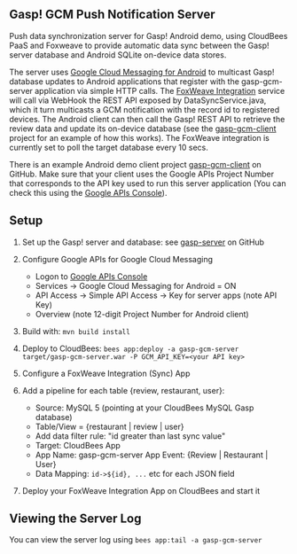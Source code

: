 Gasp! GCM Push Notification Server
----------------------------------

Push data synchronization server for Gasp! Android demo, using CloudBees PaaS and Foxweave to provide automatic data sync between the Gasp! server database and Android SQLite on-device data stores.

The server uses [Google Cloud Messaging for Android](http://developer.android.com/google/gcm/index.html) to multicast Gasp! database updates to Android applications that register with the gasp-gcm-server application via simple HTTP calls. The [FoxWeave Integration](http://developer.cloudbees.com/bin/view/FoxWeave/App-Centric+Integrations+for+RUN%40cloud+Apps) service will call via WebHook the REST API exposed by DataSyncService.java, which it turn multicasts a GCM notification with the record id to registered devices.  The Android client can then call the Gasp! REST API to retrieve the review data and update its on-device database (see the [gasp-gcm-client](https://github.com/mqprichard/gasp-gcm-client) project for an example of how this works). The FoxWeave integration is currently set to poll the target database every 10 secs.

There is an example Android demo client project [gasp-gcm-client](https://github.com/mqprichard/gasp-gcm-client) on GitHub. Make sure that your client uses the Google APIs Project Number that corresponds to the API key used to run this server application (You can check this using the [Google APIs Console](https://cloud.google.com/console)). 

Setup
-----

1. Set up the Gasp! server and database: see [gasp-server](https://github.com/cloudbees/gasp-server) on GitHub

2. Configure Google APIs for Google Cloud Messaging
   - Logon to [Google APIs Console](https://code.google.com/apis/console)
   - Services -> Google Cloud Messaging for Android = ON
   - API Access -> Simple API Access -> Key for server apps (note API Key)
   - Overview (note 12-digit Project Number for Android client)

3. Build with: `mvn build install`

4. Deploy to CloudBees: `bees app:deploy -a gasp-gcm-server target/gasp-gcm-server.war -P GCM_API_KEY=<your API key>`

5. Configure a FoxWeave Integration (Sync) App 

6. Add a pipeline for each table {review, restaurant, user}:
   - Source: MySQL 5 (pointing at your CloudBees MySQL Gasp database)
   - Table/View = {restaurant | review | user}
   - Add data filter rule: "id greater than last sync value"
   - Target: CloudBees App
   - App Name: gasp-gcm-server  App Event: {Review | Restaurant | User} 
   - Data Mapping: `id->${id}, ...` etc for each JSON field

7. Deploy your FoxWeave Integration App on CloudBees and start it

Viewing the Server Log
----------------------

You can view the server log using `bees app:tail -a gasp-gcm-server`
